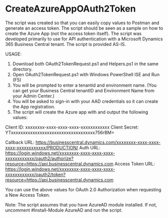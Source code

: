 # CreateAzureAppOAuth2Token
The script was created so that you can easily copy values to Postman and generate an access token. The script should be seen as a sample on how to create the Azure App (not the access token itself). The script was developed primarily to use for API authentication with a Microsoft Dynamics 365 Business Central tenant. The script is provided AS-IS.

USAGE:
1. Download both OAuth2TokenRequest.ps1 and Helpers.ps1 in the same directory.
2. Open OAuth2TokenRequest.ps1 with Windows PowerShell ISE and Run (F5)
3. You will be prompted to enter a tenantid and environment name. (You can get your Business Central tenantID and Environment Name from your Admin Center.)
4. You will be asked to sign-in with your AAD credentials so it can create the App registration.
5. The script will create the Azure app with and output the following values:

Client ID: xxxxxxxx-xxxx-xxxx-xxxx-xxxxxxxxxxxx
Client Secret: YTxxxxxxxxxxxxxxxxxxxxxxxxxxxxxxxxxxx756rBM=

Callback URL: https://businesscentral.dynamics.com/xxxxxxxx-xxxx-xxxx-xxxx-xxxxxxxxxxxx/PRODUCTION/
Auth URL: https://login.windows.net/xxxxxxxx-xxxx-xxxx-xxxx-xxxxxxxxxxxx/oauth2/authorize?resource=https://api.businesscentral.dynamics.com
Access Token URL: https://login.windows.net/xxxxxxxx-xxxx-xxxx-xxxx-xxxxxxxxxxxx/oauth2/token?resource=https://api.businesscentral.dynamics.com

You can use the above values for OAuth 2.0 Authorization when requesting a New Access Token.

Note: The script assumes that you have AzureAD module installed. If not, uncomment #Install-Module AzureAD and run the script.
